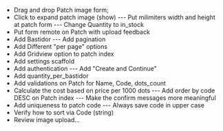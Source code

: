 * Drag and drop Patch image form;
* Click to expand patch image (show)
--- Put milimiters width and height at patch form
--- Change Quantity to in_stock
* Put form remote on Patch with upload feedback
* Add Bastidor
--- Add pagination
* Add Different "per page" options
* Add Gridview option to patch index
* Add settings scaffold
* Add authentication
--- Add "Create and Continue"
* Add quantity_per_bastidor
* Add validations on Patch for Name, Code, dots_count
* Calculate the cost based on price per 1000 dots
--- Add order by code DESC on Patch index
--- Make the confirm messages more meaningful
* Add uniqueness to patch code
--- Always save code in upper case
* Verify how to sort via Code (string)
* Review image upload...